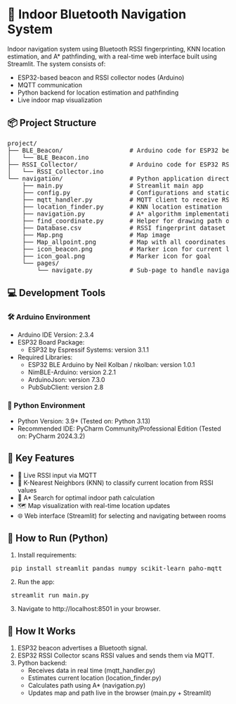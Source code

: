 # 🧭 Indoor Bluetooth Navigation System
Indoor navigation system using Bluetooth RSSI fingerprinting, KNN location estimation, and A* pathfinding, with a real-time web interface built using Streamlit. The system consists of:
* ESP32-based beacon and RSSI collector nodes (Arduino)
* MQTT communication
* Python backend for location estimation and pathfinding
* Live indoor map visualization


## 📦 Project Structure
<pre>
project/
├── BLE_Beacon/                  # Arduino code for ESP32 beacon
│   └── BLE_Beacon.ino
├── RSSI_Collector/              # Arduino code for ESP32 RSSI scanner
│   └── RSSI_Collector.ino
└── navigation/                  # Python application directory
    ├── main.py                  # Streamlit main app
    ├── config.py                # Configurations and static data
    ├── mqtt_handler.py          # MQTT client to receive RSSI
    ├── location_finder.py       # KNN location estimation
    ├── navigation.py            # A* algorithm implementation
    ├── find_coordinate.py       # Helper for drawing path on map
    ├── Database.csv             # RSSI fingerprint dataset
    ├── Map.png                  # Map image
    ├── Map_allpoint.png         # Map with all coordinates labeled
    ├── icon_beacon.png          # Marker icon for current location
    ├── icon_goal.png            # Marker icon for goal
    └── pages/
        └── navigate.py          # Sub-page to handle navigation UI
</pre>


## 💻 Development Tools
### 🛠 Arduino Environment
* Arduino IDE Version: 2.3.4
* ESP32 Board Package:
    * ESP32 by Espressif Systems: version 3.1.1
* Required Libraries:
    * ESP32 BLE Arduino by Neil Kolban / nkolban: version 1.0.1
    * NimBLE-Arduino: version 2.2.1
    * ArduinoJson: version 7.3.0
    * PubSubClient: version 2.8
### 🧠 Python Environment
* Python Version: 3.9+ (Tested on: Python 3.13)
* Recommended IDE: PyCharm Community/Professional Edition
(Tested on: PyCharm 2024.3.2)


## 🧠 Key Features
* 📡 Live RSSI input via MQTT
* 📍 K-Nearest Neighbors (KNN) to classify current location from RSSI values
* 🧠 A* Search for optimal indoor path calculation
* 🗺️ Map visualization with real-time location updates
* 🌐 Web interface (Streamlit) for selecting and navigating between rooms


## 🚀 How to Run (Python)
1. Install requirements:
<pre> pip install streamlit pandas numpy scikit-learn paho-mqtt </pre>
2. Run the app:
<pre> streamlit run main.py </pre>
3. Navigate to http://localhost:8501 in your browser.


## 🔄 How It Works
1. ESP32 beacon advertises a Bluetooth signal.
2. ESP32 RSSI Collector scans RSSI values and sends them via MQTT.
3. Python backend:
      * Receives data in real time (mqtt_handler.py)
      * Estimates current location (location_finder.py)
      * Calculates path using A* (navigation.py)
      * Updates map and path live in the browser (main.py + Streamlit)
